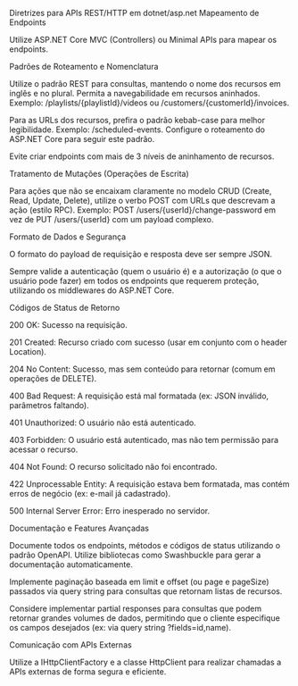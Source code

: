 Diretrizes para APIs REST/HTTP em dotnet/asp.net
Mapeamento de Endpoints

Utilize ASP.NET Core MVC (Controllers) ou Minimal APIs para mapear os endpoints.

Padrões de Roteamento e Nomenclatura

Utilize o padrão REST para consultas, mantendo o nome dos recursos em inglês e no plural. Permita a navegabilidade em recursos aninhados. Exemplo: /playlists/{playlistId}/videos ou /customers/{customerId}/invoices.

Para as URLs dos recursos, prefira o padrão kebab-case para melhor legibilidade. Exemplo: /scheduled-events. Configure o roteamento do ASP.NET Core para seguir este padrão.

Evite criar endpoints com mais de 3 níveis de aninhamento de recursos.

Tratamento de Mutações (Operações de Escrita)

Para ações que não se encaixam claramente no modelo CRUD (Create, Read, Update, Delete), utilize o verbo POST com URLs que descrevam a ação (estilo RPC). Exemplo: POST /users/{userId}/change-password em vez de PUT /users/{userId} com um payload complexo.

Formato de Dados e Segurança

O formato do payload de requisição e resposta deve ser sempre JSON.

Sempre valide a autenticação (quem o usuário é) e a autorização (o que o usuário pode fazer) em todos os endpoints que requerem proteção, utilizando os middlewares do ASP.NET Core.

Códigos de Status de Retorno

200 OK: Sucesso na requisição.

201 Created: Recurso criado com sucesso (usar em conjunto com o header Location).

204 No Content: Sucesso, mas sem conteúdo para retornar (comum em operações de DELETE).

400 Bad Request: A requisição está mal formatada (ex: JSON inválido, parâmetros faltando).

401 Unauthorized: O usuário não está autenticado.

403 Forbidden: O usuário está autenticado, mas não tem permissão para acessar o recurso.

404 Not Found: O recurso solicitado não foi encontrado.

422 Unprocessable Entity: A requisição estava bem formatada, mas contém erros de negócio (ex: e-mail já cadastrado).

500 Internal Server Error: Erro inesperado no servidor.

Documentação e Features Avançadas

Documente todos os endpoints, métodos e códigos de status utilizando o padrão OpenAPI. Utilize bibliotecas como Swashbuckle para gerar a documentação automaticamente.

Implemente paginação baseada em limit e offset (ou page e pageSize) passados via query string para consultas que retornam listas de recursos.

Considere implementar partial responses para consultas que podem retornar grandes volumes de dados, permitindo que o cliente especifique os campos desejados (ex: via query string ?fields=id,name).

Comunicação com APIs Externas

Utilize a IHttpClientFactory e a classe HttpClient para realizar chamadas a APIs externas de forma segura e eficiente.